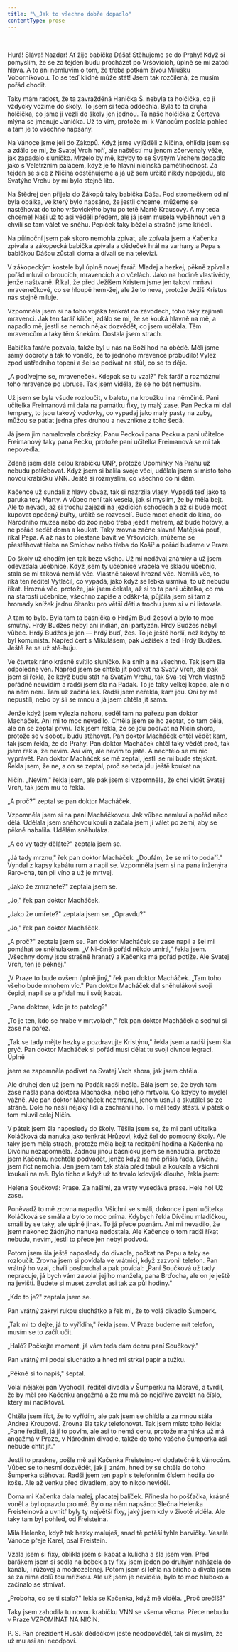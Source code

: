 ```yaml
---
title: "\_Jak to všechno dobře dopadlo"
contentType: prose
---
```


 

Hurá! Sláva! Nazdar! Ať žije babička Dáša! Stěhujeme se do Prahy! Když si pomyslím, že se za tejden budu procházet po Vršovicích, úplně se mi zatočí hlava. A to ani nemluvím o tom, že třeba potkám živou Milušku Voborníkovou. To se teď klidně může stát! Jsem tak rozčilená, že musím pořád chodit.

Taky mám radost, že ta zavražděná Hanička Š. nebyla ta holčička, co ji vždycky vozíme do školy. To jsem si teda oddechla. Byla to ta druhá holčička, co jsme ji vezli do školy jen jednou. Ta naše holčička z Čertova mlýna se jmenuje Janička. Už to vím, protože mi k Vánocům poslala pohled a tam je to všechno napsaný.

Na Vánoce jsme jeli do Zákopů. Když jsme vyjížděli z Ničína, ohlídla jsem se a zdálo se mi, že Svatej Vrch hoří, ale naštěstí mu jenom zčervenaly věže, jak zapadalo sluníčko. Mrzelo by mě, kdyby to se Svatým Vrchem dopadlo jako s Veletržním palácem, když je to hlavní ničínská pamětihodnost. Za tejden se sice z Ničína odstěhujeme a já už sem určitě nikdy nepojedu, ale Svatýho Vrchu by mi bylo stejně líto.

Na Štědrej den přijela do Zákopů taky babička Dáša. Pod stromečkem od ní byla obálka, ve který bylo napsáno, že jestli chceme, můžeme se nastěhovat do toho vršovickýho bytu po tetě Martě Krausový. A my teda chceme! Naši už to asi věděli předem, ale já jsem musela vyběhnout ven a chvíli se tam válet ve sněhu. Pepíček taky běžel a strašně jsme křičeli.

Na půlnoční jsem pak skoro nemohla zpívat, ale zpívala jsem a Kačenka zpívala a zákopecká babička zpívala a dědeček hrál na varhany a Pepa s babičkou Dášou zůstali doma a dívali se na televizi.

V zákopeckým kostele byl úplně novej farář. Mladej a hezkej, pěkně zpíval a pořád mluvil o broucích, mravencích a o včelách. Jako na hodině vlastivědy, jenže naštvaně. Říkal, že před Ježíšem Kristem jsme jen takoví mrňaví mravenečkové, co se hloupě hem-žej, ale že to neva, protože Ježíš Kristus nás stejně miluje.

Vzpomněla jsem si na toho vojáka tenkrát na závodech, toho taky zajímali mravenci. Jak ten farář křičel, zdálo se mi, že se kouká hlavně na mě, a napadlo mě, jestli se nemoh nějak dozvědět, co jsem udělala. Těm mravencům a taky těm šnekům. Dostala jsem strach.

Babička faráře pozvala, takže byl u nás na Boží hod na obědě. Měli jsme samý dobroty a tak to vonělo, že to jednoho mravence probudilo! Vylez zpod ústředního topení a šel se podívat na stůl, co se to děje.

„A podívejme se, mraveneček. Kdepak se tu vzal?" řek farář a rozmáznul toho mravence po ubruse. Tak jsem viděla, že se ho bát nemusím.

Už jsem se byla všude rozloučit, v baletu, na kroužku i na němčině. Pani učitelka Freimanová mi dala na památku fixy, ty malý zase. Pan Pecka mi dal tempery, to jsou takový vodovky, co vypadaj jako malý pasty na zuby, můžou se patlat jedna přes druhou a nevznikne z toho šedá.

Já jsem jim namalovala obrázky. Panu Peckovi pana Pecku a pani učitelce Freimanový taky pana Pecku, protože pani učitelka Freimanová se mi tak nepovedla.

Zdeně jsem dala celou krabičku UNP, protože Upomínky Na Prahu už nebudu potřebovat. Když jsem si balila svoje věci, udělala jsem si místo toho novou krabičku VNN. Ještě si rozmyslím, co všechno do ní dám.

Kačence už sundali z hlavy obvaz, tak si nazrzila vlasy. Vypadá teď jako ta paruka tety Marty. A vůbec není tak veselá, jak si myslím, že by měla bejt. Ale to nevadí, až si trochu zajezdí na jezdících schodech a až si bude moct kupovat opečený buřty, určitě se rozveselí. Bude moct chodit do kina, do Národního muzea nebo do zoo nebo třeba jezdit metrem, až bude hotový, a ne pořád sedět doma a koukat. Taky zrovna začne slavná Matějská pouť, říkal Pepa. A až nás to přestane bavit ve Vršovicích, můžeme se přestěhovat třeba na Smíchov nebo třeba do Košíř a pořád budeme v Praze.

Do školy už chodím jen tak beze všeho. Už mi nedávaj známky a už jsem odevzdala učebnice. Když jsem ty učebnice vracela ve skladu učebnic, stala se mi taková nemilá věc. Vlastně taková hrozná věc. Nemilá věc, to říká ten ředitel Vytlačil, co vypadá, jako když se lebka usmívá, to už nebudu říkat. Hrozná věc, protože, jak jsem čekala, až si to ta pani učitelka, co má na starosti učebnice, všechno zapíše a odškr-tá, půjčila jsem si tam z hromady knížek jednu čítanku pro větší děti a trochu jsem si v ní listovala.

A tam to bylo. Byla tam ta básnička o Hrdým Bud-žesovi a bylo to moc smutný. Hrdý Budžes nebyl ani indián, ani partyzán. Hrdý Budžes nebyl vůbec. Hrdý Budžes je jen — hrdý buď, žes. To je ještě horší, než kdyby to byl komunista. Napřed čert s Mikulášem, pak Ježíšek a teď Hrdý Budžes. Ještě že se už stě-huju.

Ve čtvrtek ráno krásně svítilo sluníčko. Na sníh a na všechno. Tak jsem šla odpoledne ven. Napřed jsem se chtěla jít podívat na Svatý Vrch, ale pak jsem si řekla, že když budu stát na Svatým Vrchu, tak Sva-tej Vrch vlastně pořádně neuvidím a radši jsem šla na Padák. To je taky velkej kopec, ale nic na něm není. Tam už začíná les. Radši jsem neřekla, kam jdu. Oni by mě nepustili, nebo by šli se mnou a já jsem chtěla jít sama.

Jenže když jsem vylezla nahoru, seděl tam na pařezu pan doktor Macháček. Ani mi to moc nevadilo. Chtěla jsem se ho zeptat, co tam dělá, ale on se zeptal první. Tak jsem řekla, že se jdu podívat na Ničín shora, protože se v sobotu budu stěhovat. Pan doktor Macháček chtěl vědět kam, tak jsem řekla, že do Prahy. Pan doktor Macháček chtěl taky vědět proč, tak jsem řekla, že nevim. Asi vím, ale nevim to jistě. A nechtělo se mi nic vyprávět. Pan doktor Macháček se mě zeptal, jestli se mi bude stejskat. Řekla jsem, že ne, a on se zeptal, proč se teda jdu ještě koukat na

Ničín. „Nevim," řekla jsem, ale pak jsem si vzpomněla, že chci vidět Svatej Vrch, tak jsem mu to řekla.

„A proč?" zeptal se pan doktor Macháček.

Vzpomněla jsem si na pani Macháčkovou. Jak vůbec nemluví a pořád něco dělá. Udělala jsem sněhovou kouli a začala jsem ji válet po zemi, aby se pěkně nabalila. Udělám sněhuláka.

„A co vy tady děláte?" zeptala jsem se.

„Já tady mrznu," řek pan doktor Macháček. „Doufám, že se mi to podaří." Vyndal z kapsy kabátu rum a napil se. Vzpomněla jsem si na pana inženýra Raro-cha, ten pil víno a už je mrtvej.

„Jako že zmrznete?" zeptala jsem se.

„Jo," řek pan doktor Macháček.

„Jako že umřete?" zeptala jsem se. „Opravdu?"

„Jo," řek pan doktor Macháček.

„A proč?" zeptala jsem se. Pan doktor Macháček se zase napil a šel mi pomáhat se sněhulákem. „V Ni-číně pořád někdo umírá," řekla jsem. „Všechny domy jsou strašně hranatý a Kačenka má pořád potíže. Ale Svatej Vrch, ten je pěknej."

„V Praze to bude ovšem úplně jiný," řek pan doktor Macháček. „Tam toho všeho bude mnohem víc." Pan doktor Macháček dal sněhulákovi svoji čepici, napil se a přidal mu i svůj kabát.

„Pane doktore, kdo je to patolog?"

„To je ten, kdo se hrabe v mrtvolách," řek pan doktor Macháček a sednul si zase na pařez.

„Tak se tady mějte hezky a pozdravujte Kristýnu," řekla jsem a radši jsem šla pryč. Pan doktor Macháček si pořád musí dělat tu svoji divnou legraci. Úplně

jsem se zapomněla podívat na Svatej Vrch shora, jak jsem chtěla.

Ale druhej den už jsem na Padák radši nešla. Bála jsem se, že bych tam zase našla pana doktora Macháčka, nebo jeho mrtvolu. Co kdyby to myslel vážně. Ale pan doktor Macháček nezmrznul, jenom usnul a skutálel se ze stráně. Dole ho našli nějaký lidi a zachránili ho. To měl tedy štěstí. V pátek o tom mluvil celej Ničín.

V pátek jsem šla naposledy do školy. Těšila jsem se, že mi pani učitelka Koláčková dá nanuka jako tenkrát Hrůzovi, když šel do pomocný školy. Ale taky jsem měla strach, protože měla bejt ta recitační hodina a Kačenka na Dívčinu nezapomněla. Žádnou jinou básničku jsem se nenaučila, protože jsem Kačenku nechtěla podvádět, jenže když na mě přišla řada, Dívčinu jsem říct nemohla. Jen jsem tam tak stála před tabulí a koukala a všichni koukali na mě. Bylo ticho a když už to trvalo kdovíjak dlouho, řekla jsem:

Helena Součková: Prase. Za našimi, za vraty vysedává prase. Hele ho! Už zase.

Poněvadž to mě zrovna napadlo. Všichni se smáli, dokonce i pani učitelka Koláčková se smála a bylo to moc príma. Kdybych řekla Dívčinu mladičkou, smáli by se taky, ale úplně jinak. To já přece poznám. Ani mi nevadilo, že jsem nakonec žádnýho nanuka nedostala. Ale Kačence o tom radši říkat nebudu, nevím, jestli to přece jen nebyl podvod.

Potom jsem šla ještě naposledy do divadla, počkat na Pepu a taky se rozloučit. Zrovna jsem si povídala ve vrátnici, když zazvonil telefon. Pan vrátný ho vzal, chvíli poslouchal a pak povídal: „Paní Součková už tady nepracuje, já bych vám zavolal jejího manžela, pana Brďocha, ale on je ještě na jevišti. Budete si muset zavolat asi tak za půl hodiny."

„Kdo to je?" zeptala jsem se.

Pan vrátný zakryl rukou sluchátko a řek mi, že to volá divadlo Šumperk.

„Tak mi to dejte, já to vyřídím," řekla jsem. V Praze budeme mít telefon, musím se to začít učit.

„Haló? Počkejte moment, já vám teda dám dceru paní Součkový."

Pan vrátný mi podal sluchátko a hned mi strkal papír a tužku.

„Pěkně si to napiš," šeptal.

Volal nějakej pan Vychodil, ředitel divadla v Šumperku na Moravě, a tvrdil, že by měl pro Kačenku angažmá a že mu má co nejdříve zavolat na číslo, který mi nadiktoval.

Chtěla jsem říct, že to vyřídím, ale pak jsem se ohlídla a za mnou stála Andrea Kroupová. Zrovna šla taky telefonovat. Tak jsem místo toho řekla: „Pane řediteli, já jí to povím, ale asi to nemá cenu, protože maminka už má angažmá v Praze, v Národním divadle, takže do toho vašeho Šumperka asi nebude chtít jít."

Jestli to praskne, pošle mě asi Kačenka Freisteino-vi dodatečně k Vánocům. Vůbec se to nesmí dozvědět, jak ji znám, hned by se chtěla do toho Šumperka stěhovat. Radši jsem ten papír s telefonním číslem hodila do koše. Ale až venku před divadlem, aby to nikdo neviděl.

Doma mi Kačenka dala malej, placatej balíček. Přinesla ho pošťačka, krásně voněl a byl opravdu pro mě. Bylo na něm napsáno: Slečna Helenka Freisteinová a uvnitř byly ty největší fixy, jaký jsem kdy v životě viděla. Ale taky tam byl pohled, od Freisteina.

Milá Helenko, když tak hezky maluješ, snad tě potěší tyhle barvičky. Veselé Vánoce přeje Karel, psal Freistein.

Vzala jsem si fixy, oblíkla jsem si kabát a kulicha a šla jsem ven. Před barákem jsem si sedla na bobek a ty fixy jsem jeden po druhým naházela do kanálu, i růžovej a modrozelenej. Potom jsem si lehla na břicho a dívala jsem se za nima dolů tou mřížkou. Ale už jsem je neviděla, bylo to moc hluboko a začínalo se stmívat.

„Proboha, co se ti stalo?" lekla se Kačenka, když mě viděla. „Proč brečíš?"

Taky jsem zahodila tu novou krabičku VNN se všema věcma. Přece nebudu v Praze VZPOMÍNAT NA NIČÍN.

P. S. Pan prezident Husák dědečkovi ještě neodpověděl, tak si myslím, že už mu asi ani neodpoví.
